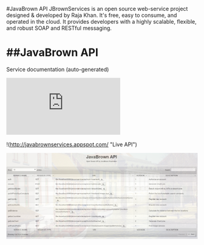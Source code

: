 #JavaBrown API
JBrownServices is an open source web-service project designed &amp; developed by Raja Khan. It's free, easy to consume, and operated in the cloud. It provides developers with a highly scalable, flexible, and robust SOAP and RESTful messaging.

##JavaBrown API
================

Service documentation (auto-generated)


  ![Alt text](https://github.com/javabrown/jbrownservices/blob/master/temp/api-docs.html "API Documentation")

  !(http://javabrownservices.appspot.com/ "Live API")
  
  ![](https://raw.githubusercontent.com/javabrown/jbrownservices/master/war/WEB-INF/icons/index-ss.png "JavaBrown API")

